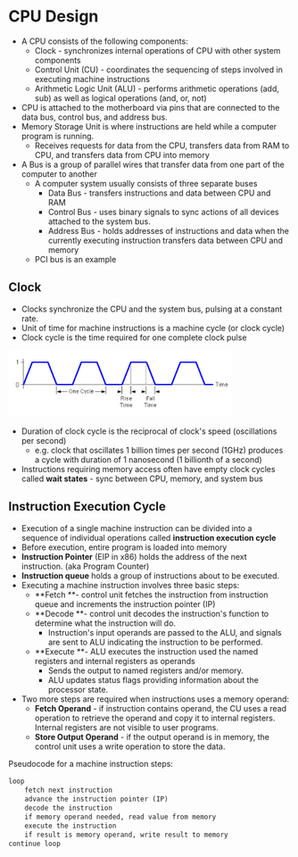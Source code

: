 # CPU Design

* A CPU consists of the following components:
  * Clock - synchronizes internal operations of CPU with other system components
  * Control Unit \(CU\) - coordinates the sequencing of steps involved in executing machine instructions
  * Arithmetic Logic Unit \(ALU\) - performs arithmetic operations \(add, sub\) as well as logical operations \(and, or, not\)
* CPU is attached to the motherboard via pins that are connected to the data bus, control bus, and address bus.
* Memory Storage Unit is where instructions are held while a computer program is running.
  * Receives requests for data from the CPU, transfers data from RAM to CPU, and transfers data from CPU into memory
* A Bus is a group of parallel wires that transfer data from one part of the computer to another
  * A computer system usually consists of three separate buses
    * Data Bus - transfers instructions and data between CPU and RAM
    * Control Bus - uses binary signals to sync actions of all devices attached to the system bus.
    * Address Bus - holds addresses of instructions and data when the currently executing instruction transfers data between CPU and memory
  * PCI bus is an example

## Clock

* Clocks synchronize the CPU and the system bus, pulsing at a constant rate.
* Unit of time for machine instructions is a machine cycle \(or clock cycle\)
* Clock cycle is the time required for one complete clock pulse

![](/assets/cpu-1.png)

* Duration of clock cycle is the reciprocal of clock's speed \(oscillations per second\)
  * e.g. clock that oscillates 1 billion times per second \(1GHz\) produces a cycle with duration of 1 nanosecond \(1 billionth of a second\)
* Instructions requiring memory access often have empty clock cycles called **wait states** - sync between CPU, memory, and system bus

## Instruction Execution Cycle

* Execution of a single machine instruction can be divided into a sequence of individual operations called **instruction execution cycle**
* Before execution, entire program is loaded into memory
* **Instruction Pointer** \(EIP in x86\) holds the address of the next instruction. \(aka Program Counter\)
* **Instruction queue** holds a group of instructions about to be executed.
* Executing a machine instruction involves three basic steps:
  * **Fetch **- control unit fetches the instruction from instruction queue and increments the instruction pointer \(IP\)
  * **Decode **- control unit decodes the instruction's function to determine what the instruction will do.
    * Instruction's input operands are passed to the ALU, and signals are sent to ALU indicating the instruction to be performed.
  * **Execute **- ALU executes the instruction used the named registers and internal registers as operands
    * Sends the output to named registers and/or memory.
    * ALU updates status flags providing information about the processor state.
* Two more steps are required when instructions uses a memory operand:
  * **Fetch Operand** - if instruction contains operand, the CU uses a read operation to retrieve the operand and copy it to internal registers. Internal registers are not visible to user programs.
  * **Store Output Operand** - if the output operand is in memory, the control unit uses a write operation to store the data.

Pseudocode for a machine instruction steps:

```
loop
    fetch next instruction
    advance the instruction pointer (IP)
    decode the instruction
    if memory operand needed, read value from memory
    execute the instruction
    if result is memory operand, write result to memory
continue loop
```



